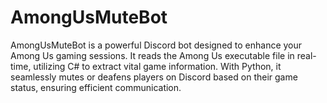 # AmongUsMuteBot
AmongUsMuteBot is a powerful Discord bot designed to enhance your Among Us gaming sessions. It reads the Among Us executable file in real-time, utilizing C# to extract vital game information. With Python, it seamlessly mutes or deafens players on Discord based on their game status, ensuring efficient communication. 
